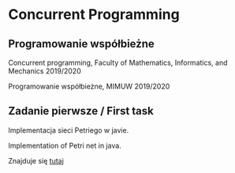 # Concurrent Programming
## Programowanie współbieżne
Concurrent programming, Faculty of Mathematics, Informatics, and Mechanics 2019/2020

Programowanie współbieżne, MIMUW 2019/2020

## Zadanie pierwsze / First task
Implementacja sieci Petriego w javie.

Implementation of Petri net in java.

Znajduje się [tutaj](/projekt1)
